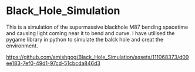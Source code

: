 # Black_Hole_Simulation

This is a simulation of the supermassive blackhole M87 bending spacetime and causing light coming near it to bend and curve. I have utilised the pygame library in python to simulate the balck hole and creat the environment. 


https://github.com/amishgog/Black_Hole_Simulation/assets/111068373/d09ee183-7ef0-49d1-97cd-51cbcda846d3

